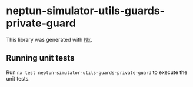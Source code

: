 # neptun-simulator-utils-guards-private-guard

This library was generated with [Nx](https://nx.dev).

## Running unit tests

Run `nx test neptun-simulator-utils-guards-private-guard` to execute the unit tests.
